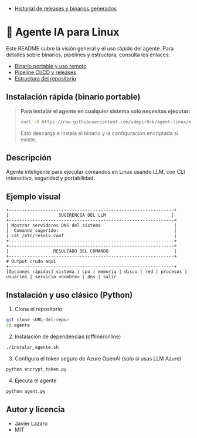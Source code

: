- [Historial de releases y binarios generados](README-releases.md)
# 🧠 Agente IA para Linux

Este README cubre la visión general y el uso rápido del agente. Para detalles sobre binarios, pipelines y estructura, consulta los enlaces:

- [Binario portable y uso remoto](README-binario.md)
- [Pipeline CI/CD y releases](README-pipeline.md)
- [Estructura del repositorio](README-estructura.md)

## Instalación rápida (binario portable)

> **Para instalar el agente en cualquier sistema solo necesitas ejecutar:**
> ```bash
> curl -O https://raw.githubusercontent.com/v4mpir0ck/agent-linux/main/instalar_agente.sh && chmod +x instalar_agente.sh && ./instalar_agente.sh
> ```
> Esto descarga e instala el binario y la configuración encriptada si existe.

## Descripción

Agente inteligente para ejecutar comandos en Linux usando LLM, con CLI interactivo, seguridad y portabilidad.

## Ejemplo visual

```
+---------------------------------------------------------------+
|                   SUGERENCIA DEL LLM                         |
+---------------------------------------------------------------+
| Mostrar servidores DNS del sistema                            |
|  Comando sugerido:                                            |
| cat /etc/resolv.conf                                          |
+---------------------------------------------------------------+
+---------------------------------------------------------------+
|                 RESULTADO DEL COMANDO                         |
+---------------------------------------------------------------+
# Output crudo aquí
+---------------------------------------------------------------+
[Opciones rápidas] sistema | cpu | memoria | disco | red | procesos | usuarios | servicio <nombre> | dns | salir
```

## Instalación y uso clásico (Python)

1. Clona el repositorio
```bash
git clone <URL-del-repo>
cd agente
```
2. Instalación de dependencias (offline/online)
```bash
./instalar_agente.sh
```
3. Configura el token seguro de Azure OpenAI (solo si usas LLM Azure)
```bash
python encrypt_token.py
```
4. Ejecuta el agente
```bash
python agent.py
```

## Autor y licencia
- Javier Lazaro
- MIT
